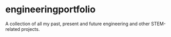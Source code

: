 # engineeringportfolio
A collection of all my past, present and future engineering and other STEM-related projects.
